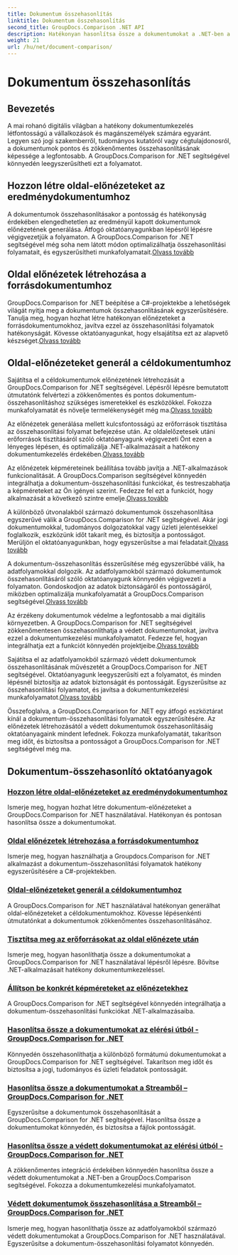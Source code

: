 ```yaml
---
title: Dokumentum összehasonlítás
linktitle: Dokumentum összehasonlítás
second_title: GroupDocs.Comparison .NET API
description: Hatékonyan hasonlítsa össze a dokumentumokat a .NET-ben a GroupDocs.Comparison segítségével. Egyszerűsítse a dokumentumkezelést, javítsa a munkafolyamatot és biztosítsa a pontosságot. Tudj meg többet!
weight: 21
url: /hu/net/document-comparison/
---
```


# Dokumentum összehasonlítás

## Bevezetés

A mai rohanó digitális világban a hatékony dokumentumkezelés létfontosságú a vállalkozások és magánszemélyek számára egyaránt. Legyen szó jogi szakemberről, tudományos kutatóról vagy cégtulajdonosról, a dokumentumok pontos és zökkenőmentes összehasonlításának képessége a legfontosabb. A GroupDocs.Comparison for .NET segítségével könnyedén leegyszerűsítheti ezt a folyamatot.

## Hozzon létre oldal-előnézeteket az eredménydokumentumhoz

 A dokumentumok összehasonlításakor a pontosság és hatékonyság érdekében elengedhetetlen az eredményül kapott dokumentumok előnézetének generálása. Átfogó oktatóanyagunkban lépésről lépésre végigvezetjük a folyamaton. A GroupDocs.Comparison for .NET segítségével még soha nem látott módon optimalizálhatja összehasonlítási folyamatait, és egyszerűsítheti munkafolyamatait.[Olvass tovább](./generate-page-previews-resultant-document/)

## Oldal előnézetek létrehozása a forrásdokumentumhoz

 GroupDocs.Comparison for .NET beépítése a C#-projektekbe a lehetőségek világát nyitja meg a dokumentumok összehasonlításának egyszerűsítésére. Tanulja meg, hogyan hozhat létre hatékonyan előnézeteket a forrásdokumentumokhoz, javítva ezzel az összehasonlítási folyamatok hatékonyságát. Kövesse oktatóanyagunkat, hogy elsajátítsa ezt az alapvető készséget.[Olvass tovább](./generate-page-previews-source-document/)

## Oldal-előnézeteket generál a céldokumentumhoz

 Sajátítsa el a céldokumentumok előnézetének létrehozását a GroupDocs.Comparison for .NET segítségével. Lépésről lépésre bemutatott útmutatónk felvértezi a zökkenőmentes és pontos dokumentum-összehasonlításhoz szükséges ismeretekkel és eszközökkel. Fokozza munkafolyamatát és növelje termelékenységét még ma.[Olvass tovább](./generate-page-previews-target-document/)

 Az előnézetek generálása mellett kulcsfontosságú az erőforrások tisztítása az összehasonlítási folyamat befejezése után. Az oldalelőzetesek utáni erőforrások tisztításáról szóló oktatóanyagunk végigvezeti Önt ezen a lényeges lépésen, és optimalizálja .NET-alkalmazásait a hatékony dokumentumkezelés érdekében.[Olvass tovább](./clean-resources-after-page-previews/)

Az előnézetek képméreteinek beállítása tovább javítja a .NET-alkalmazások funkcionalitását. A GroupDocs.Comparison segítségével könnyedén integrálhatja a dokumentum-összehasonlítási funkciókat, és testreszabhatja a képméreteket az Ön igényei szerint. Fedezze fel ezt a funkciót, hogy alkalmazását a következő szintre emelje.[Olvass tovább](./set-specific-image-sizes-for-previews/)

 A különböző útvonalakból származó dokumentumok összehasonlítása egyszerűvé válik a GroupDocs.Comparison for .NET segítségével. Akár jogi dokumentumokkal, tudományos dolgozatokkal vagy üzleti jelentésekkel foglalkozik, eszközünk időt takarít meg, és biztosítja a pontosságot. Merüljön el oktatóanyagunkban, hogy egyszerűsítse a mai feladatait.[Olvass tovább](./compare-documents-from-path/)

 A dokumentum-összehasonlítás ésszerűsítése még egyszerűbbé válik, ha adatfolyamokkal dolgozik. Az adatfolyamokból származó dokumentumok összehasonlításáról szóló oktatóanyagunk könnyedén végigvezeti a folyamaton. Gondoskodjon az adatok biztonságáról és pontosságáról, miközben optimalizálja munkafolyamatát a GroupDocs.Comparison segítségével.[Olvass tovább](./compare-documents-from-stream/)

Az érzékeny dokumentumok védelme a legfontosabb a mai digitális környezetben. A GroupDocs.Comparison for .NET segítségével zökkenőmentesen összehasonlíthatja a védett dokumentumokat, javítva ezzel a dokumentumkezelési munkafolyamatot. Fedezze fel, hogyan integrálhatja ezt a funkciót könnyedén projektjeibe.[Olvass tovább](./compare-protected-documents-from-path/)

 Sajátítsa el az adatfolyamokból származó védett dokumentumok összehasonlításának művészetét a GroupDocs.Comparison for .NET segítségével. Oktatóanyagunk leegyszerűsíti ezt a folyamatot, és minden lépésnél biztosítja az adatok biztonságát és pontosságát. Egyszerűsítse az összehasonlítási folyamatot, és javítsa a dokumentumkezelési munkafolyamatot.[Olvass tovább](./compare-protected-documents-from-stream/)

Összefoglalva, a GroupDocs.Comparison for .NET egy átfogó eszköztárat kínál a dokumentum-összehasonlítási folyamatok egyszerűsítésére. Az előnézetek létrehozásától a védett dokumentumok összehasonlításáig oktatóanyagaink mindent lefednek. Fokozza munkafolyamatát, takarítson meg időt, és biztosítsa a pontosságot a GroupDocs.Comparison for .NET segítségével még ma.
## Dokumentum-összehasonlító oktatóanyagok
### [Hozzon létre oldal-előnézeteket az eredménydokumentumhoz](./generate-page-previews-resultant-document/)
Ismerje meg, hogyan hozhat létre dokumentum-előnézeteket a GroupDocs.Comparison for .NET használatával. Hatékonyan és pontosan hasonlítsa össze a dokumentumokat.
### [Oldal előnézetek létrehozása a forrásdokumentumhoz](./generate-page-previews-source-document/)
Ismerje meg, hogyan használhatja a Groupdocs.Comparison for .NET alkalmazást a dokumentum-összehasonlítási folyamatok hatékony egyszerűsítésére a C#-projektekben.
### [Oldal-előnézeteket generál a céldokumentumhoz](./generate-page-previews-target-document/)
A GroupDocs.Comparison for .NET használatával hatékonyan generálhat oldal-előnézeteket a céldokumentumokhoz. Kövesse lépésenkénti útmutatónkat a dokumentumok zökkenőmentes összehasonlításához.
### [Tisztítsa meg az erőforrásokat az oldal előnézete után](./clean-resources-after-page-previews/)
Ismerje meg, hogyan hasonlíthatja össze a dokumentumokat a GroupDocs.Comparison for .NET használatával lépésről lépésre. Bővítse .NET-alkalmazásait hatékony dokumentumkezeléssel.
### [Állítson be konkrét képméreteket az előnézetekhez](./set-specific-image-sizes-for-previews/)
A GroupDocs.Comparison for .NET segítségével könnyedén integrálhatja a dokumentum-összehasonlítási funkciókat .NET-alkalmazásaiba.
### [Hasonlítsa össze a dokumentumokat az elérési útból - GroupDocs.Comparison for .NET](./compare-documents-from-path/)
Könnyedén összehasonlíthatja a különböző formátumú dokumentumokat a GroupDocs.Comparison for .NET segítségével. Takarítson meg időt és biztosítsa a jogi, tudományos és üzleti feladatok pontosságát.
### [Hasonlítsa össze a dokumentumokat a Streamből – GroupDocs.Comparison for .NET](./compare-documents-from-stream/)
Egyszerűsítse a dokumentumok összehasonlítását a GroupDocs.Comparison for .NET segítségével. Hasonlítsa össze a dokumentumokat könnyedén, és biztosítsa a fájlok pontosságát.
### [Hasonlítsa össze a védett dokumentumokat az elérési útból - GroupDocs.Comparison for .NET](./compare-protected-documents-from-path/)
A zökkenőmentes integráció érdekében könnyedén hasonlítsa össze a védett dokumentumokat a .NET-ben a GroupDocs.Comparison segítségével. Fokozza a dokumentumkezelési munkafolyamatot.
### [Védett dokumentumok összehasonlítása a Streamből – GroupDocs.Comparison for .NET](./compare-protected-documents-from-stream/)
Ismerje meg, hogyan hasonlíthatja össze az adatfolyamokból származó védett dokumentumokat a GroupDocs.Comparison for .NET használatával. Egyszerűsítse a dokumentum-összehasonlítási folyamatot könnyedén.